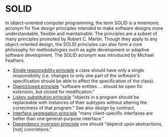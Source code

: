 # SOLID

In object-oriented computer programming, the term SOLID is a mnemonic acronym for five design principles intended to make software designs more understandable, flexible and maintainable. The principles are a subset of many principles promoted by Robert C. Martin. Though they apply to any object-oriented design, the SOLID principles can also form a core philosophy for methodologies such as agile development or adaptive software development. The SOLID acronym was introduced by Michael Feathers.

* [Single responsibility principle](https://github.com/ctrlaltdev/resources/blob/master/SRP.md)
    a class should have only a single responsibility (i.e. changes to only one part of the software's specification should be able to affect the specification of the class).
* [Open/closed principle](https://github.com/ctrlaltdev/resources/blob/master/OCP.md)
    "software entities … should be open for extension, but closed for modification."
* [Liskov substitution principle](https://github.com/ctrlaltdev/resources/blob/master/LSP.md)
    "objects in a program should be replaceable with instances of their subtypes without altering the correctness of that program." See also design by contract.
* [Interface segregation principle](https://github.com/ctrlaltdev/resources/blob/master/ISP.md)
    "many client-specific interfaces are better than one general-purpose interface."
* [Dependency inversion principle](https://github.com/ctrlaltdev/resources/blob/master/DIP.md)
    one should "depend upon abstractions, [not] concretions."
